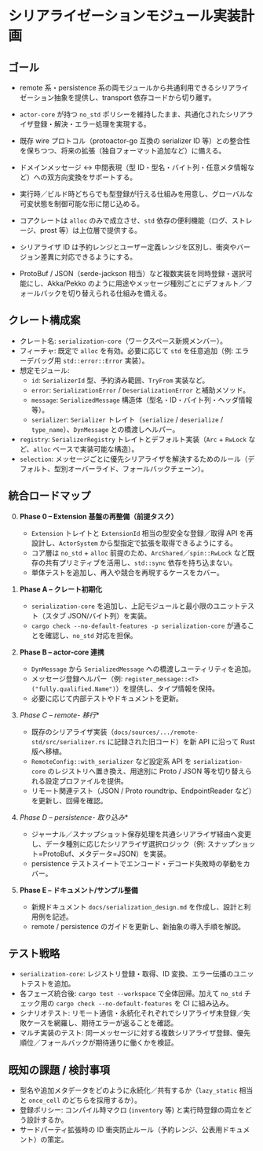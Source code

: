 # シリアライゼーションモジュール実装計画

## ゴール
- remote 系・persistence 系の両モジュールから共通利用できるシリアライゼーション抽象を提供し、transport 依存コードから切り離す。
- `actor-core` が持つ `no_std` ポリシーを維持したまま、共通化されたシリアライザ登録・解決・エラー処理を実現する。
- 既存 wire プロトコル（protoactor-go 互換の serializer ID 等）との整合性を保ちつつ、将来の拡張（独自フォーマット追加など）に備える。

- ドメインメッセージ ↔ 中間表現（型 ID・型名・バイト列・任意メタ情報など）への双方向変換をサポートする。
- 実行時／ビルド時どちらでも型登録が行える仕組みを用意し、グローバルな可変状態を制御可能な形に閉じ込める。
- コアクレートは `alloc` のみで成立させ、`std` 依存の便利機能（ログ、ストレージ、prost 等）は上位層で提供する。
- シリアライザ ID は予約レンジとユーザー定義レンジを区別し、衝突やバージョン差異に対応できるようにする。
- ProtoBuf / JSON（serde-jackson 相当）など複数実装を同時登録・選択可能にし、Akka/Pekko のように用途やメッセージ種別ごとにデフォルト／フォールバックを切り替えられる仕組みを備える。

## クレート構成案
- クレート名: `serialization-core`（ワークスペース新規メンバー）。
- フィーチャ: 既定で `alloc` を有効。必要に応じて `std` を任意追加（例: エラーデバッグ用 `std::error::Error` 実装）。
- 想定モジュール:
  - `id`: `SerializerId` 型、予約済み範囲、`TryFrom` 実装など。
  - `error`: `SerializationError` / `DeserializationError` と補助メソッド。
  - `message`: `SerializedMessage` 構造体（型名・ID・バイト列・ヘッダ情報等）。
  - `serializer`: `Serializer` トレイト（`serialize` / `deserialize` / `type_name`）、`DynMessage` との橋渡しヘルパー。
- `registry`: `SerializerRegistry` トレイトとデフォルト実装（`Arc` + `RwLock` など、`alloc` ベースで実装可能な構造）。
- `selection`: メッセージごとに優先シリアライザを解決するためのルール（デフォルト、型別オーバーライド、フォールバックチェーン）。

## 統合ロードマップ
0. **Phase 0 – Extension 基盤の再整備（前提タスク）**
   - `Extension` トレイトと `ExtensionId` 相当の型安全な登録／取得 API を再設計し、`ActorSystem` から型指定で拡張を取得できるようにする。
   - コア層は `no_std` + `alloc` 前提のため、`ArcShared`／`spin::RwLock` など既存の共有プリミティブを活用し、`std::sync` 依存を持ち込まない。
   - 単体テストを追加し、再入や競合を再現するケースをカバー。

1. **Phase A – クレート初期化**
   - `serialization-core` を追加し、上記モジュールと最小限のユニットテスト（スタブ JSON/バイト列）を実装。
   - `cargo check --no-default-features -p serialization-core` が通ることを確認し、`no_std` 対応を担保。

2. **Phase B – actor-core 連携**
   - `DynMessage` から `SerializedMessage` への橋渡しユーティリティを追加。
   - メッセージ登録ヘルパー（例: `register_message::<T>("fully.qualified.Name")`）を提供し、タイプ情報を保持。
   - 必要に応じて内部テストやドキュメントを更新。

3. **Phase C – remote-* 移行**
   - 既存のシリアライザ実装（`docs/sources/.../remote-std/src/serializer.rs` に記録された旧コード）を新 API に沿って Rust 版へ移植。
   - `RemoteConfig::with_serializer` など設定系 API を `serialization-core` のレジストリへ置き換え、用途別に Proto / JSON 等を切り替えられる設定プロファイルを提供。
   - リモート関連テスト（JSON / Proto roundtrip、EndpointReader など）を更新し、回帰を確認。

4. **Phase D – persistence-* 取り込み**
   - ジャーナル／スナップショット保存処理を共通シリアライザ経由へ変更し、データ種別に応じたシリアライザ選択ロジック（例: スナップショット=ProtoBuf、メタデータ=JSON）を実装。
   - persistence テストスイートでエンコード・デコード失敗時の挙動をカバー。

5. **Phase E – ドキュメント/サンプル整備**
   - 新規ドキュメント `docs/serialization_design.md` を作成し、設計と利用例を記述。
   - remote / persistence のガイドを更新し、新抽象の導入手順を解説。

## テスト戦略
- `serialization-core`: レジストリ登録・取得、ID 変換、エラー伝播のユニットテストを追加。
- 各フェーズ統合後: `cargo test --workspace` で全体回帰。加えて `no_std` チェック用の `cargo check --no-default-features` を CI に組み込み。
- シナリオテスト: リモート通信・永続化それぞれでシリアライザ未登録／失敗ケースを網羅し、期待エラーが返ることを確認。
- マルチ実装のテスト: 同一メッセージに対する複数シリアライザ登録、優先順位／フォールバックが期待通りに働くかを検証。

## 既知の課題 / 検討事項
- 型名や追加メタデータをどのように永続化／共有するか（`lazy_static` 相当と `once_cell` のどちらを採用するか）。
- 登録ポリシー: コンパイル時マクロ (`inventory` 等) と実行時登録の両立をどう設計するか。
- サードパーティ拡張時の ID 衝突防止ルール（予約レンジ、公表用ドキュメント）の策定。
